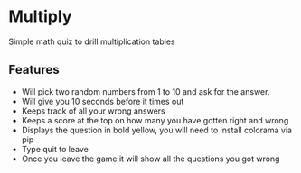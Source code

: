 # Multiply
Simple math quiz to drill multiplication tables

## Features

* Will pick two random numbers from 1 to 10 and ask for the answer.
* Will give you 10 seconds before it times out
* Keeps track of all your wrong answers
* Keeps a score at the top on how many you have gotten right and wrong
* Displays the question in bold yellow, you will need to install colorama via pip
* Type quit to leave
* Once you leave the game it will show all the questions you got wrong



